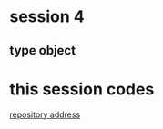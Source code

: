 # session 4
## type object

# this session codes
<a href="https://github.com/mahdic200/typescript-tutorial">repository address</a>
